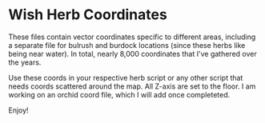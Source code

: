 # Wish Herb Coordinates
These files contain vector coordinates specific to different areas, including a separate file for bulrush and burdock locations (since these herbs like being near water). 
In total, nearly 8,000 coordinates that I've gathered over the years.

Use these coords in your respective herb script or any other script that needs coords scattered around the map.
All Z-axis are set to the floor. I am working on an orchid coord file, which I will add once completeted.

Enjoy!
